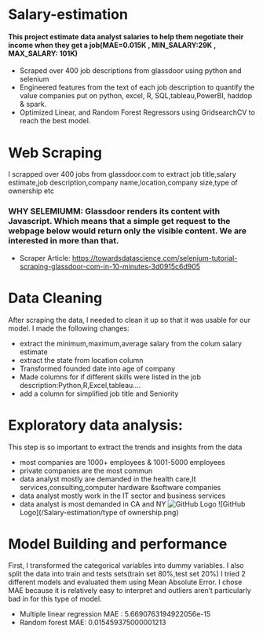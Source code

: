 # Salary-estimation
#### This project estimate data analyst salaries to help them negotiate their income when they get a job(MAE=0.015K , MIN_SALARY:29K , MAX_SALARY: 101K)
* Scraped over 400 job descriptions from glassdoor using python and selenium
* Engineered features from the text of each job description to quantify the value companies put on python, excel, R, SQL,tableau,PowerBI, haddop & spark.
* Optimized Linear, and Random Forest Regressors using GridsearchCV to reach the best model.

# Web Scraping
I scrapped over 400 jobs from glassdoor.com to extract job title,salary estimate,job description,company name,location,company size,type of ownership etc
### WHY SELEMIUMM: Glassdoor renders its content with Javascript. Which means that a simple get request to the webpage below would return only the visible content. We are interested in more than that.
* Scraper Article: https://towardsdatascience.com/selenium-tutorial-scraping-glassdoor-com-in-10-minutes-3d0915c6d905

# Data Cleaning
After scraping the data, I needed to clean it up so that it was usable for our model. I made the following changes:
* extract the minimum,maximum,average salary from the colum salary estimate
* extract the state from location column
* Transformed founded date into age of company
* Made columns for if different skills were listed in the job description:Python,R,Excel,tableau....
* add a column for simplified job title and Seniority

# Exploratory data analysis:
This step is so important to extract the trends and insights from the data
* most companies are 1000+ employees & 1001-5000 employees
* private companies are the most commun 
* data analyst mostly are demanded in the health care,It services,consulting,computer hardware &software companies
* data analyst mostly work in the IT sector and business services
* data analyst is most demanded in CA and NY
![GitHub Logo](/Salary-estimation/excel.png)
![GitHub Logo](/Salary-estimation/type of ownership.png)

# Model Building and performance
First, I transformed the categorical variables into dummy variables. I also split the data into train and tests sets(train set 80%,test set 20%)
I tried 2 different models and evaluated them using Mean Absolute Error. I chose MAE because it is relatively easy to interpret and outliers aren’t particularly bad in for this type of model.

* Multiple linear regression MAE : 5.6690763194922056e-15
* Random forest MAE: 0.015459375000001213

